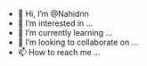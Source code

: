 - 👋 Hi, I’m @Nahidnn
- 👀 I’m interested in ...
- 🌱 I’m currently learning ...
- 💞️ I’m looking to collaborate on ...
- 📫 How to reach me ...

<!---
Nahidnn/Nahidnn is a ✨ special ✨ repository because its `README.md` (this file) appears on your GitHub profile.
You can click the Preview link to take a look at your changes.
--->
